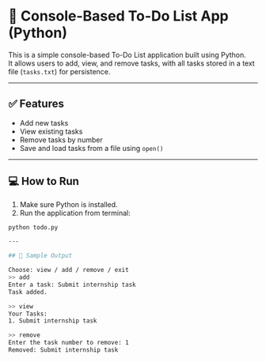# 📝 Console-Based To-Do List App (Python)

This is a simple console-based To-Do List application built using Python.  
It allows users to add, view, and remove tasks, with all tasks stored in a text file (`tasks.txt`) for persistence.

---

## ✅ Features

- Add new tasks
- View existing tasks
- Remove tasks by number
- Save and load tasks from a file using `open()`

---

## 💻 How to Run

1. Make sure Python is installed.
2. Run the application from terminal:

```bash
python todo.py

---

## 📌 Sample Output

Choose: view / add / remove / exit
>> add
Enter a task: Submit internship task
Task added.

>> view
Your Tasks:
1. Submit internship task

>> remove
Enter the task number to remove: 1
Removed: Submit internship task

